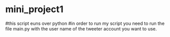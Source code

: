# mini_project1
#this script euns over python 
#in order to run my script you need to run the file main.py with the user name of the tweeter account you want to use.


